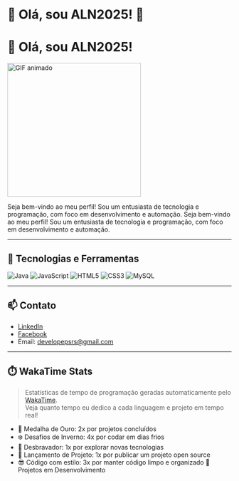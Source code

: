 # 👋 Olá, sou ALN2025! 👋

# 👋 Olá, sou ALN2025!

<img src="https://cdn.pixabay.com/animation/2023/06/13/15/13/15-13-30-905_512.gif](https://media1.giphy.com/media/26n7b7PjSOZJwVCmY/giphy.gif" width="300" alt="GIF animado" />


Seja bem-vindo ao meu perfil! Sou um entusiasta de tecnologia e programação, com foco em desenvolvimento e automação.
Seja bem-vindo ao meu perfil! Sou um entusiasta de tecnologia e programação, com foco em desenvolvimento e automação.

---

## 🚀 Tecnologias e Ferramentas

![Java](https://img.shields.io/badge/Java-ED8B00?style=for-the-badge&logo=java&logoColor=white)
![JavaScript](https://img.shields.io/badge/JavaScript-F7DF1E?style=for-the-badge&logo=javascript&logoColor=black)
![HTML5](https://img.shields.io/badge/HTML5-E34F26?style=for-the-badge&logo=html5&logoColor=white)
![CSS3](https://img.shields.io/badge/CSS3-1572B6?style=for-the-badge&logo=css3&logoColor=white)
![MySQL](https://img.shields.io/badge/MySQL-4479A1?style=for-the-badge&logo=mysql&logoColor=white)

---

## 📫 Contato

- [LinkedIn](https://www.linkedin.com/in/anderson-nascimento-22305931b)
- [Facebook](https://www.facebook.com/anderson.nascimento.979538)
- Email: developepsrs@gmail.com

---


## ⏱️ WakaTime Stats

> Estatísticas de tempo de programação geradas automaticamente pelo [WakaTime](https://wakatime.com/@ALN2025).  
> Veja quanto tempo eu dedico a cada linguagem e projeto em tempo real!

- 🥇 Medalha de Ouro: 2x por projetos concluídos
- ❄️ Desafios de Inverno: 4x por codar em dias frios
- 🤠 Desbravador: 1x por explorar novas tecnologias
- 🚀 Lançamento de Projeto: 1x por publicar um projeto open source
- 😎 Código com estilo: 3x por manter código limpo e organizado
🚀 Projetos em Desenvolvimento

